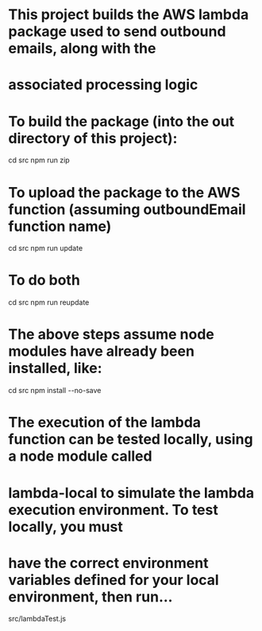 # This project builds the AWS lambda package used to send outbound emails, along with the 
# associated processing logic

# To build the package (into the out directory of this project):
cd src
npm run zip

# To upload the package to the AWS function (assuming outboundEmail function name)
cd src
npm run update

# To do both
cd src
npm run reupdate

# The above steps assume node modules have already been installed, like:
cd src
npm install --no-save

# The execution of the lambda function can be tested locally, using a node module called
# lambda-local to simulate the lambda execution environment. To test locally, you must
# have the correct environment variables defined for your local environment, then run...
src/lambdaTest.js



